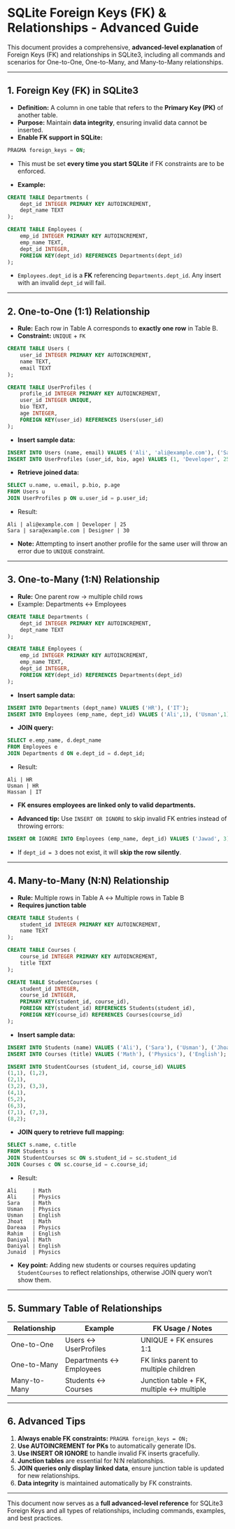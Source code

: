 # SQLite Foreign Keys (FK) & Relationships - Advanced Guide

This document provides a comprehensive, **advanced-level explanation** of Foreign Keys (FK) and relationships in SQLite3, including all commands and scenarios for One-to-One, One-to-Many, and Many-to-Many relationships.

---

## 1. Foreign Key (FK) in SQLite3

* **Definition:** A column in one table that refers to the **Primary Key (PK)** of another table.
* **Purpose:** Maintain **data integrity**, ensuring invalid data cannot be inserted.
* **Enable FK support in SQLite:**

```sql
PRAGMA foreign_keys = ON;
```

* This must be set **every time you start SQLite** if FK constraints are to be enforced.

* **Example:**

```sql
CREATE TABLE Departments (
    dept_id INTEGER PRIMARY KEY AUTOINCREMENT,
    dept_name TEXT
);

CREATE TABLE Employees (
    emp_id INTEGER PRIMARY KEY AUTOINCREMENT,
    emp_name TEXT,
    dept_id INTEGER,
    FOREIGN KEY(dept_id) REFERENCES Departments(dept_id)
);
```

* `Employees.dept_id` is a **FK** referencing `Departments.dept_id`. Any insert with an invalid `dept_id` will fail.

---

## 2. One-to-One (1:1) Relationship

* **Rule:** Each row in Table A corresponds to **exactly one row** in Table B.
* **Constraint:** `UNIQUE` + `FK`

```sql
CREATE TABLE Users (
    user_id INTEGER PRIMARY KEY AUTOINCREMENT,
    name TEXT,
    email TEXT
);

CREATE TABLE UserProfiles (
    profile_id INTEGER PRIMARY KEY AUTOINCREMENT,
    user_id INTEGER UNIQUE,
    bio TEXT,
    age INTEGER,
    FOREIGN KEY(user_id) REFERENCES Users(user_id)
);
```

* **Insert sample data:**

```sql
INSERT INTO Users (name, email) VALUES ('Ali', 'ali@example.com'), ('Sara', 'sara@example.com');
INSERT INTO UserProfiles (user_id, bio, age) VALUES (1, 'Developer', 25), (2, 'Designer', 30);
```

* **Retrieve joined data:**

```sql
SELECT u.name, u.email, p.bio, p.age
FROM Users u
JOIN UserProfiles p ON u.user_id = p.user_id;
```

* Result:

```
Ali | ali@example.com | Developer | 25
Sara | sara@example.com | Designer | 30
```

* **Note:** Attempting to insert another profile for the same user will throw an error due to `UNIQUE` constraint.

---

## 3. One-to-Many (1\:N) Relationship

* **Rule:** One parent row → multiple child rows
* Example: Departments ↔ Employees

```sql
CREATE TABLE Departments (
    dept_id INTEGER PRIMARY KEY AUTOINCREMENT,
    dept_name TEXT
);

CREATE TABLE Employees (
    emp_id INTEGER PRIMARY KEY AUTOINCREMENT,
    emp_name TEXT,
    dept_id INTEGER,
    FOREIGN KEY(dept_id) REFERENCES Departments(dept_id)
);
```

* **Insert sample data:**

```sql
INSERT INTO Departments (dept_name) VALUES ('HR'), ('IT');
INSERT INTO Employees (emp_name, dept_id) VALUES ('Ali',1), ('Usman',1), ('Hassan',2);
```

* **JOIN query:**

```sql
SELECT e.emp_name, d.dept_name
FROM Employees e
JOIN Departments d ON e.dept_id = d.dept_id;
```

* Result:

```
Ali | HR
Usman | HR
Hassan | IT
```

* **FK ensures employees are linked only to valid departments.**

* **Advanced tip:** Use `INSERT OR IGNORE` to skip invalid FK entries instead of throwing errors:

```sql
INSERT OR IGNORE INTO Employees (emp_name, dept_id) VALUES ('Jawad', 3);
```

* If `dept_id = 3` does not exist, it will **skip the row silently**.

---

## 4. Many-to-Many (N\:N) Relationship

* **Rule:** Multiple rows in Table A ↔ Multiple rows in Table B
* **Requires junction table**

```sql
CREATE TABLE Students (
    student_id INTEGER PRIMARY KEY AUTOINCREMENT,
    name TEXT
);

CREATE TABLE Courses (
    course_id INTEGER PRIMARY KEY AUTOINCREMENT,
    title TEXT
);

CREATE TABLE StudentCourses (
    student_id INTEGER,
    course_id INTEGER,
    PRIMARY KEY(student_id, course_id),
    FOREIGN KEY(student_id) REFERENCES Students(student_id),
    FOREIGN KEY(course_id) REFERENCES Courses(course_id)
);
```

* **Insert sample data:**

```sql
INSERT INTO Students (name) VALUES ('Ali'), ('Sara'), ('Usman'), ('Jhoat'), ('Dareaa'), ('Rahim'), ('Daniyal'), ('Junaid');
INSERT INTO Courses (title) VALUES ('Math'), ('Physics'), ('English');

INSERT INTO StudentCourses (student_id, course_id) VALUES
(1,1), (1,2),
(2,1),
(3,2), (3,3),
(4,1),
(5,2),
(6,3),
(7,1), (7,3),
(8,2);
```

* **JOIN query to retrieve full mapping:**

```sql
SELECT s.name, c.title
FROM Students s
JOIN StudentCourses sc ON s.student_id = sc.student_id
JOIN Courses c ON sc.course_id = c.course_id;
```

* Result:

```
Ali     | Math
Ali     | Physics
Sara    | Math
Usman   | Physics
Usman   | English
Jhoat   | Math
Dareaa  | Physics
Rahim   | English
Daniyal | Math
Daniyal | English
Junaid  | Physics
```

* **Key point:** Adding new students or courses requires updating `StudentCourses` to reflect relationships, otherwise JOIN query won’t show them.

---

## 5. Summary Table of Relationships

| Relationship | Example                 | FK Usage / Notes                         |
| ------------ | ----------------------- | ---------------------------------------- |
| One-to-One   | Users ↔ UserProfiles    | UNIQUE + FK ensures 1:1                  |
| One-to-Many  | Departments ↔ Employees | FK links parent to multiple children     |
| Many-to-Many | Students ↔ Courses      | Junction table + FK, multiple ↔ multiple |

---

## 6. Advanced Tips

1. **Always enable FK constraints:** `PRAGMA foreign_keys = ON;`
2. **Use AUTOINCREMENT for PKs** to automatically generate IDs.
3. **Use INSERT OR IGNORE** to handle invalid FK inserts gracefully.
4. **Junction tables** are essential for N\:N relationships.
5. **JOIN queries only display linked data**, ensure junction table is updated for new relationships.
6. **Data integrity** is maintained automatically by FK constraints.

---

This document now serves as a **full advanced-level reference** for SQLite3 Foreign Keys and all types of relationships, including commands, examples, and best practices.
